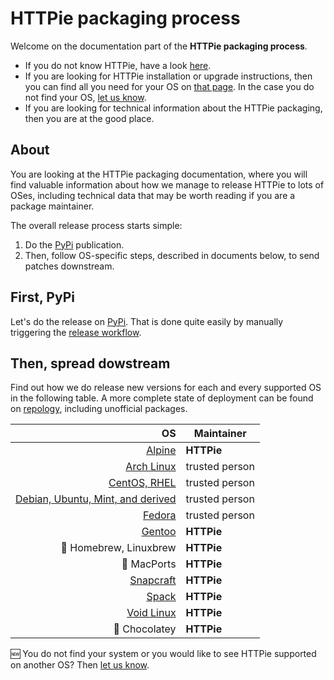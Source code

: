 # HTTPie packaging process

Welcome on the documentation part of the **HTTPie packaging process**.

- If you do not know HTTPie, have a look [here](https://httpie.io/cli).
- If you are looking for HTTPie installation or upgrade instructions, then you can find all you need for your OS on [that page](https://httpie.io/docs#install). In the case you do not find your OS, [let us know](https://github.com/httpie/httpie/issues/).
- If you are looking for technical information about the HTTPie packaging, then you are at the good place.

## About

You are looking at the HTTPie packaging documentation, where you will find valuable information about how we manage to release HTTPie to lots of OSes, including technical data that may be worth reading if you are a package maintainer.

The overall release process starts simple:

1. Do the [PyPi](https://pypi.org/project/httpie/) publication.
2. Then, follow OS-specific steps, described in documents below, to send patches downstream.

## First, PyPi

Let's do the release on [PyPi](https://pypi.org/project/httpie/).
That is done quite easily by manually triggering the [release workflow](https://github.com/httpie/httpie/actions/workflows/release.yml).

## Then, spread dowstream

Find out how we do release new versions for each and every supported OS in the following table.
A more complete state of deployment can be found on [repology](https://repology.org/project/httpie/versions), including unofficial packages.

|                                                          OS | Maintainer     |
| ----------------------------------------------------------: | -------------- |
|                            [Alpine](linux-alpine/README.md) | **HTTPie**     |
|                          [Arch Linux](linux-arch/README.md) | trusted person |
|                      [CentOS, RHEL](linux-centos/README.md) | trusted person |
| [Debian, Ubuntu, Mint, and derived](linux-debian/README.md) | trusted person |
|                            [Fedora](linux-fedora/README.md) | trusted person |
|                            [Gentoo](linux-gentoo/README.md) | **HTTPie**     |
|                          :construction: Homebrew, Linuxbrew | **HTTPie**     |
|                                     :construction: MacPorts | **HTTPie**     |
|                            [Snapcraft](snapcraft/README.md) | **HTTPie**     |
|                                    [Spack](spack/README.md) | **HTTPie**     |
|                          [Void Linux](linux-void/README.md) | **HTTPie**     |
|                                   :construction: Chocolatey | **HTTPie**     |

:new: You do not find your system or you would like to see HTTPie supported on another OS? Then [let us know](https://github.com/httpie/httpie/issues/).
